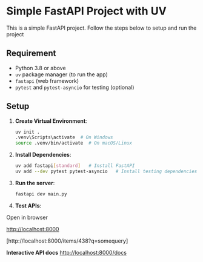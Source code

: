 # Simple FastAPI Project with UV
This is a simple FastAPI project. Follow the steps below to setup and run the project

## Requirement

- Python 3.8 or above
- `uv` package manager (to run the app)
- `fastapi` (web framework)
- `pytest` and `pytest-asyncio` for testing (optional)

## Setup

1. **Create Virtual Environment**:
    ```bash
    uv init . 
    .venv\Scripts\activate  # On Windows
    source .venv/bin/activate  # On macOS/Linux
    ```

2. **Install Dependencies**:
    ```bash
    uv add fastapi[standard]   # Install FastAPI
    uv add --dev pytest pytest-asyncio   # Install testing dependencies
    ```

3. **Run the server**:
    ```bash
    fastapi dev main.py
    ```

4. **Test APIs**:

Open in browser

[http://localhost:8000](http://localhost:8000)

[http://localhost:8000/items/438?q=somequery]

**Interactive API docs**
[http://localhost:8000/docs](http://localhost:8000/docs)
